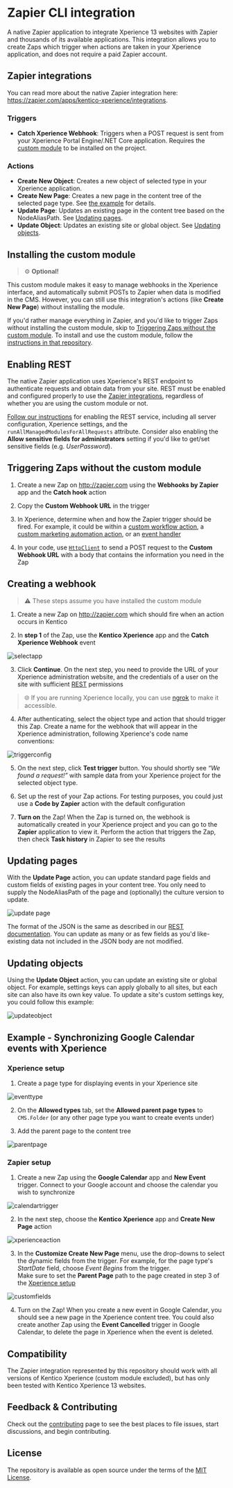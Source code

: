 # Zapier CLI integration

A native Zapier application to integrate Xperience 13 websites with Zapier and thousands of its available applications. This integration allows you to create Zaps which trigger when actions are taken in your Xperience application, and does not require a paid Zapier account.

## Zapier integrations

You can read more about the native Zapier integration here: https://zapier.com/apps/kentico-xperience/integrations.

### Triggers

- __Catch Xperience Webhook__: Triggers when a POST request is sent from your Xperience Portal Engine/.NET Core application. Requires the [custom module](#installing-the-custom-module) to be installed on the project.

### Actions

- __Create New Object__: Creates a new object of selected type in your Xperience application.
- __Create New Page__: Creates a new page in the content tree of the selected page type. See [the example](#zapier-setup) for details.
- __Update Page__: Updates an existing page in the content tree based on the NodeAliasPath. See [Updating pages](#updating-pages).
- __Update Object__: Updates an existing site or global object. See [Updating objects](#updating-objects).

## Installing the custom module

> :gear: __Optional!__

 This custom module makes it easy to manage webhooks in the Xperience interface, and automatically submit POSTs to Zapier when data is modified in the CMS. However, you can still use this integration's actions (like __Create New Page__) without installing the module.
 
If you'd rather manage everything in Zapier, and you'd like to trigger Zaps without installing the custom module, skip to [Triggering Zaps without the custom module](#triggering-zaps-without-the-custom-module). To install and use the custom module, follow the [instructions in that repository](https://github.com/kentico-ericd/xperience-zapier#installing). 

## Enabling REST

The native Zapier application uses Xperience's REST endpoint to authenticate requests and obtain data from your site. REST must be enabled and configured properly to use the [Zapier integrations](#zapier-integrations), regardless of whether you are using the custom module or not.

[Follow our instructions](https://docs.xperience.io/k12sp/integrating-3rd-party-systems/kentico-rest-service/configuring-the-rest-service) for enabling the REST service, including all server configuration, Xperience settings, and the `runAllManagedModulesForAllRequests` attribute. Consider also enabling the __Allow sensitive fields for administrators__ setting if you'd like to get/set sensitive fields (e.g. _UserPassword_).


## Triggering Zaps without the custom module

1. Create a new Zap on http://zapier.com using the __Webhooks by Zapier__ app and the __Catch hook__ action

1. Copy the __Custom Webhook URL__ in the trigger

1. In Xperience, determine when and how the Zapier trigger should be fired. For example, it could be within a [custom workflow action](https://docs.kentico.com/k12sp/configuring-kentico/configuring-the-environment-for-content-editors/configuring-workflows/designing-advanced-workflows/creating-custom-action-workflow-steps), a [custom marketing automation action](https://docs.kentico.com/k12sp/on-line-marketing-features/configuring-and-customizing-your-on-line-marketing-features/configuring-marketing-automation/developing-custom-marketing-automation-actions), or an [event handler](https://docs.kentico.com/k12sp/custom-development/handling-global-events)

1. In your code, use [`HttpClient`](https://docs.microsoft.com/en-us/dotnet/api/system.net.http.httpclient?view=netcore-3.1) to send a POST request to the __Custom Webhook URL__ with a body that contains the information you need in the Zap

## Creating a webhook

> :warning: These steps assume you have installed the custom module

1. Create a new Zap on http://zapier.com which should fire when an action occurs in Kentico

2. In __step 1__ of the Zap, use the __Kentico Xperience__ app and the __Catch Xperience Webhook__ event

![selectapp](/assets/selectapp.png)

3. Click __Continue__. On the next step, you need to provide the URL of your Xperience administration website, and the credentials of a user on the site with sufficient [REST](https://docs.kentico.com/k12sp/integrating-3rd-party-systems/kentico-rest-service) permissions

> :globe_with_meridians: If you are running Xperience locally, you can use [ngrok](https://ngrok.com/) to make it accessible.

4. After authenticating, select the object type and action that should trigger this Zap. Create a name for the webhook that will appear in the Xperience administration, following Xperience's code name conventions:

![triggerconfig](/assets/triggerconfig.png)

5. On the next step, click __Test trigger__ button. You should shortly see _“We found a request!”_ with sample data from your Xperience project for the selected object type.

6. Set up the rest of your Zap actions. For testing purposes, you could just use a __Code by Zapier__ action with the default configuration

7. __Turn on__ the Zap! When the Zap is turned on, the webhook is automatically created in your Xperience project and you can go to the __Zapier__ application to view it. Perform the action that triggers the Zap, then check __Task history__ in Zapier to see the results

## Updating pages

With the __Update Page__ action, you can update standard page fields and custom fields of existing pages in your content tree. You only need to supply the NodeAliasPath of the page and (optionally) the culture version to update.

![update page](/assets/updatepage.png)

The format of the JSON is the same as described in our [REST documentation](https://docs.xperience.io/integrating-3rd-party-systems/xperience-rest-service/manipulating-data-using-rest/managing-pages-using-rest#ManagingpagesusingREST-Updatingexistingpages). You can update as many or as few fields as you'd like- existing data not included in the JSON body are not modified.

## Updating objects

Using the __Update Object__ action, you can update an existing site or global object. For example, settings keys can apply globally to all sites, but each site can also have its own key value. To update a site's custom settings key, you could follow this example:

![updateobject](/assets/updateobject.png)

## Example - Synchronizing Google Calendar events with Xperience

### Xperience setup

1. Create a page type for displaying events in your Xperience site

![eventtype](/assets/eventtype.png)

2. On the __Allowed types__ tab, set the __Allowed parent page types__ to `CMS.Folder` (or any other page type you want to create events under)

3. Add the parent page to the content tree

![parentpage](/assets/parentpage.png)

### Zapier setup

1. Create a new Zap using the __Google Calendar__ app and __New Event__ trigger. Connect to your Google account and choose the calendar you wish to synchronize

![calendartrigger](/assets/calendartrigger.png)

2. In the next step, choose the __Kentico Xperience__ app and __Create New Page__ action

![xperienceaction](/assets/xperienceaction.png)

3. In the __Customize Create New Page__ menu, use the drop-downs to select the dynamic fields from the trigger. For example, for the page type's _StartDate_ field, choose _Event Begins_ from the trigger.  
Make sure to set the __Parent Page__ path to the page created in step 3 of the [Xperience setup](#xperience-setup)

![customfields](/assets/customfields.png)

4. Turn on the Zap! When you create a new event in Google Calendar, you should see a new page in the Xperience content tree. You could also create another Zap using the __Event Cancelled__ trigger in Google Calendar, to delete the page in Xperience when the event is deleted.

## Compatibility

The Zapier integration represented by this repository should work with all versions of Kentico Xperience (custom module excluded), but has only been tested with Kentico Xperience 13 websites.

## Feedback & Contributing

Check out the [contributing](https://github.com/kentico-ericd/xperience-zapier-cli/blob/master/CONTRIBUTING.md) page to see the best places to file issues, start discussions, and begin contributing.

## License

The repository is available as open source under the terms of the [MIT License](https://opensource.org/licenses/MIT).
